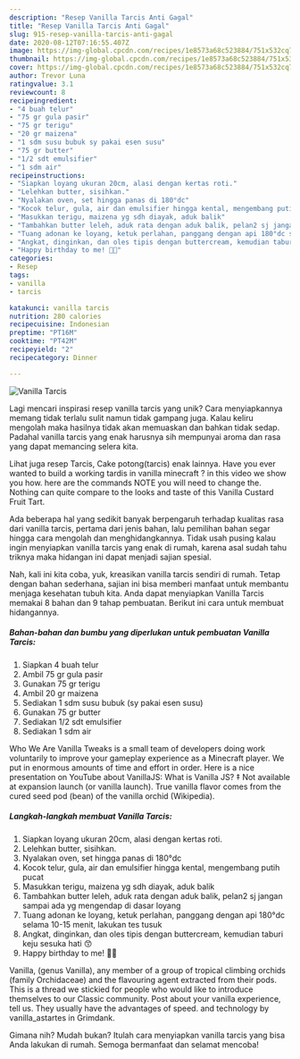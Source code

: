 ```yaml
---
description: "Resep Vanilla Tarcis Anti Gagal"
title: "Resep Vanilla Tarcis Anti Gagal"
slug: 915-resep-vanilla-tarcis-anti-gagal
date: 2020-08-12T07:16:55.407Z
image: https://img-global.cpcdn.com/recipes/1e8573a68c523884/751x532cq70/vanilla-tarcis-foto-resep-utama.jpg
thumbnail: https://img-global.cpcdn.com/recipes/1e8573a68c523884/751x532cq70/vanilla-tarcis-foto-resep-utama.jpg
cover: https://img-global.cpcdn.com/recipes/1e8573a68c523884/751x532cq70/vanilla-tarcis-foto-resep-utama.jpg
author: Trevor Luna
ratingvalue: 3.1
reviewcount: 8
recipeingredient:
- "4 buah telur"
- "75 gr gula pasir"
- "75 gr terigu"
- "20 gr maizena"
- "1 sdm susu bubuk sy pakai esen susu"
- "75 gr butter"
- "1/2 sdt emulsifier"
- "1 sdm air"
recipeinstructions:
- "Siapkan loyang ukuran 20cm, alasi dengan kertas roti."
- "Lelehkan butter, sisihkan."
- "Nyalakan oven, set hingga panas di 180°dc"
- "Kocok telur, gula, air dan emulsifier hingga kental, mengembang putih pucat"
- "Masukkan terigu, maizena yg sdh diayak, aduk balik"
- "Tambahkan butter leleh, aduk rata dengan aduk balik, pelan2 sj jangan sampai ada yg mengendap di dasar loyang"
- "Tuang adonan ke loyang, ketuk perlahan, panggang dengan api 180°dc selama 10-15 menit, lakukan tes tusuk"
- "Angkat, dinginkan, dan oles tipis dengan buttercream, kemudian taburi keju sesuka hati 😙"
- "Happy birthday to me! 🤣🤣"
categories:
- Resep
tags:
- vanilla
- tarcis

katakunci: vanilla tarcis 
nutrition: 280 calories
recipecuisine: Indonesian
preptime: "PT16M"
cooktime: "PT42M"
recipeyield: "2"
recipecategory: Dinner

---
```



![Vanilla Tarcis](https://img-global.cpcdn.com/recipes/1e8573a68c523884/751x532cq70/vanilla-tarcis-foto-resep-utama.jpg)

Lagi mencari inspirasi resep vanilla tarcis yang unik? Cara menyiapkannya memang tidak terlalu sulit namun tidak gampang juga. Kalau keliru mengolah maka hasilnya tidak akan memuaskan dan bahkan tidak sedap. Padahal vanilla tarcis yang enak harusnya sih mempunyai aroma dan rasa yang dapat memancing selera kita.

Lihat juga resep Tarcis, Cake potong(tarcis) enak lainnya. Have you ever wanted to build a working tardis in vanilla minecraft ? in this video we show you how. here are the commands NOTE you will need to change the. Nothing can quite compare to the looks and taste of this Vanilla Custard Fruit Tart.

Ada beberapa hal yang sedikit banyak berpengaruh terhadap kualitas rasa dari vanilla tarcis, pertama dari jenis bahan, lalu pemilihan bahan segar hingga cara mengolah dan menghidangkannya. Tidak usah pusing kalau ingin menyiapkan vanilla tarcis yang enak di rumah, karena asal sudah tahu triknya maka hidangan ini dapat menjadi sajian spesial.


Nah, kali ini kita coba, yuk, kreasikan vanilla tarcis sendiri di rumah. Tetap dengan bahan sederhana, sajian ini bisa memberi manfaat untuk membantu menjaga kesehatan tubuh kita. Anda dapat menyiapkan Vanilla Tarcis memakai 8 bahan dan 9 tahap pembuatan. Berikut ini cara untuk membuat hidangannya.

<!--inarticleads1-->

##### Bahan-bahan dan bumbu yang diperlukan untuk pembuatan Vanilla Tarcis:

1. Siapkan 4 buah telur
1. Ambil 75 gr gula pasir
1. Gunakan 75 gr terigu
1. Ambil 20 gr maizena
1. Sediakan 1 sdm susu bubuk (sy pakai esen susu)
1. Gunakan 75 gr butter
1. Sediakan 1/2 sdt emulsifier
1. Sediakan 1 sdm air


Who We Are Vanilla Tweaks is a small team of developers doing work voluntarily to improve your gameplay experience as a Minecraft player. We put in enormous amounts of time and effort in order. Here is a nice presentation on YouTube about VanillaJS: What is Vanilla JS? ‡ Not available at expansion launch (or vanilla launch). True vanilla flavor comes from the cured seed pod (bean) of the vanilla orchid (Wikipedia). 

<!--inarticleads2-->

##### Langkah-langkah membuat Vanilla Tarcis:

1. Siapkan loyang ukuran 20cm, alasi dengan kertas roti.
1. Lelehkan butter, sisihkan.
1. Nyalakan oven, set hingga panas di 180°dc
1. Kocok telur, gula, air dan emulsifier hingga kental, mengembang putih pucat
1. Masukkan terigu, maizena yg sdh diayak, aduk balik
1. Tambahkan butter leleh, aduk rata dengan aduk balik, pelan2 sj jangan sampai ada yg mengendap di dasar loyang
1. Tuang adonan ke loyang, ketuk perlahan, panggang dengan api 180°dc selama 10-15 menit, lakukan tes tusuk
1. Angkat, dinginkan, dan oles tipis dengan buttercream, kemudian taburi keju sesuka hati 😙
1. Happy birthday to me! 🤣🤣


Vanilla, (genus Vanilla), any member of a group of tropical climbing orchids (family Orchidaceae) and the flavouring agent extracted from their pods. This is a thread we stickied for people who would like to introduce themselves to our Classic community. Post about your vanilla experience, tell us. They usually have the advantages of speed. and technology by vanilla_astartes in Grimdank. 

Gimana nih? Mudah bukan? Itulah cara menyiapkan vanilla tarcis yang bisa Anda lakukan di rumah. Semoga bermanfaat dan selamat mencoba!
